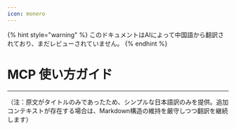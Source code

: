 ```yaml
---
icon: monero
---
```


{% hint style="warning" %}
このドキュメントはAIによって中国語から翻訳されており、まだレビューされていません。
{% endhint %}

# MCP 使い方ガイド

---
（注：原文がタイトルのみであったため、シンプルな日本語訳のみを提供。追加コンテキストが存在する場合は、Markdown構造の維持を厳守しつつ翻訳を継続します）